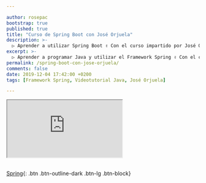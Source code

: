 ```yaml
---

author: rosepac
bootstrap: true
published: true
title: "Curso de Spring Boot con José Orjuela"
description: >-
  ▷ Aprender a utilizar Spring Boot ✌️ Con el curso impartido por José Orjuela
excerpt: >-
  ▷ Aprender a programar Java y utilizar el Framework Spring ✌️ Con el curso impartido por José Orjuela
permalink: /spring-boot-con-jose-orjuela/
comments: false
date: 2019-12-04 17:42:00 +0200
tags: [Framework Spring, Videotutorial Java, José Orjuela]

---
```


<div class="embed-responsive embed-responsive-16by9">
  <iframe class="embed-responsive-item" src="https://www.youtube-nocookie.com/embed/videoseries?list=PL2gu2Qe_CGFmDp46_V0slsKsIqCuRnTTE" allowfullscreen></iframe>
</div><br/>

[Spring](/cursos-tecnologia/#spring){: .btn .btn-outline-dark .btn-lg .btn-block}
